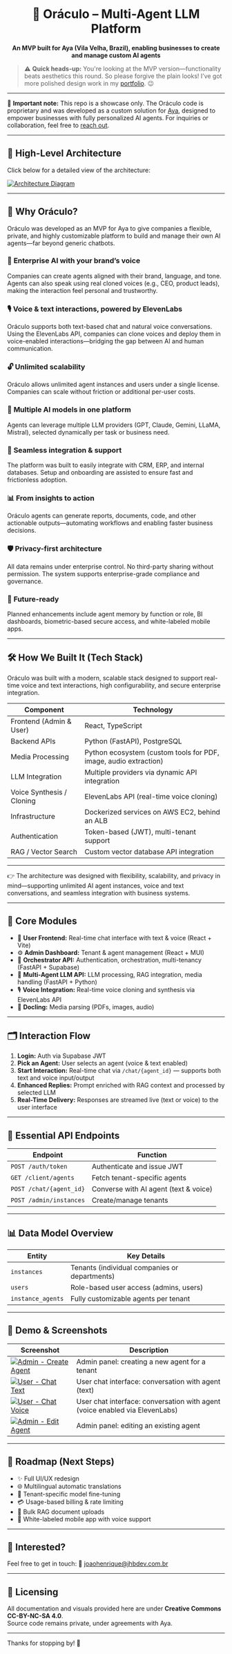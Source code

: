 <h1 align="center">🔮 Oráculo – Multi-Agent LLM Platform</h1>

<p align="center">
  <strong>An MVP built for Aya (Vila Velha, Brazil), enabling businesses to create and manage custom AI agents</strong>
</p>

> ⚠️ **Quick heads-up:** You're looking at the MVP version—functionality beats aesthetics this round. So please forgive the plain looks! I’ve got more polished design work in my [portfolio](https://yourportfolio.com/designs). 😉

---

🛑 **Important note:** This repo is a showcase only. The Oráculo code is proprietary and was developed as a custom solution for [Aya](https://aya.tec.br/), designed to empower businesses with fully personalized AI agents. For inquiries or collaboration, feel free to [reach out](mailto:joaohenrique@jhbdev.com.br).

---

## 📸 High-Level Architecture

Click below for a detailed view of the architecture:

[![Architecture Diagram](https://drive.google.com/uc?export=view&id=1pkytIwxN_MQBnnzKYjoi8ou9vrZbNWq-)](https://drive.google.com/uc?export=view&id=1pkytIwxN_MQBnnzKYjoi8ou9vrZbNWq-)

---

## 🚀 Why Oráculo?

Oráculo was developed as an MVP for Aya to give companies a flexible, private, and highly customizable platform to build and manage their own AI agents—far beyond generic chatbots.

### 🧠 **Enterprise AI with your brand’s voice**
Companies can create agents aligned with their brand, language, and tone. Agents can also speak using real cloned voices (e.g., CEO, product leads), making the interaction feel personal and trustworthy.

### 🎙️ **Voice & text interactions, powered by ElevenLabs**
Oráculo supports both text-based chat and natural voice conversations. Using the ElevenLabs API, companies can clone voices and deploy them in voice-enabled interactions—bridging the gap between AI and human communication.

### 🔓 **Unlimited scalability**
Oráculo allows unlimited agent instances and users under a single license. Companies can scale without friction or additional per-user costs.

### 🤖 **Multiple AI models in one platform**
Agents can leverage multiple LLM providers (GPT, Claude, Gemini, LLaMA, Mistral), selected dynamically per task or business need.

### 🔧 **Seamless integration & support**
The platform was built to easily integrate with CRM, ERP, and internal databases. Setup and onboarding are assisted to ensure fast and frictionless adoption.

### 📊 **From insights to action**
Oráculo agents can generate reports, documents, code, and other actionable outputs—automating workflows and enabling faster business decisions.

### 🛡️ **Privacy-first architecture**
All data remains under enterprise control. No third-party sharing without permission. The system supports enterprise-grade compliance and governance.

### 🌟 **Future-ready**
Planned enhancements include agent memory by function or role, BI dashboards, biometric-based secure access, and white-labeled mobile apps.

---

## 🛠️ How We Built It (Tech Stack)

Oráculo was built with a modern, scalable stack designed to support real-time voice and text interactions, high configurability, and secure enterprise integration.

| Component                  | Technology                            | 
|----------------------------|---------------------------------------|
| Frontend (Admin & User)    | React, TypeScript                      |
| Backend APIs               | Python (FastAPI), PostgreSQL           |
| Media Processing           | Python ecosystem (custom tools for PDF, image, audio extraction) |
| LLM Integration            | Multiple providers via dynamic API integration |
| Voice Synthesis / Cloning  | ElevenLabs API (real-time voice cloning) |
| Infrastructure             | Dockerized services on AWS EC2, behind an ALB |
| Authentication             | Token-based (JWT), multi-tenant support |
| RAG / Vector Search        | Custom vector database API integration |

---

👉 The architecture was designed with flexibility, scalability, and privacy in mind—supporting unlimited AI agent instances, voice and text conversations, and seamless integration with business systems.

---

## 🔗 Core Modules

- 📱 **User Frontend:** Real-time chat interface with text & voice (React + Vite)
- ⚙️ **Admin Dashboard:** Tenant & agent management (React + MUI)
- 🔐 **Orchestrator API:** Authentication, orchestration, multi-tenancy (FastAPI + Supabase)
- 🤖 **Multi-Agent LLM API:** LLM processing, RAG integration, media handling (FastAPI + Python)
- 🎙️ **Voice Integration:** Real-time voice cloning and synthesis via ElevenLabs API
- 📄 **Docling:** Media parsing (PDFs, images, audio)

---

## 🗂️ Interaction Flow

1. **Login:** Auth via Supabase JWT
2. **Pick an Agent:** User selects an agent (voice & text enabled)
3. **Start Interaction:** Real-time chat via `/chat/{agent_id}` — supports both text and voice input/output
4. **Enhanced Replies:** Prompt enriched with RAG context and processed by selected LLM
5. **Real-Time Delivery:** Responses are streamed live (text or voice) to the user interface

---

## 🔑 Essential API Endpoints

| Endpoint                | Function                              |
|-------------------------|---------------------------------------|
| `POST /auth/token`      | Authenticate and issue JWT             |
| `GET /client/agents`    | Fetch tenant-specific agents           |
| `POST /chat/{agent_id}` | Converse with AI agent (text & voice)   |
| `POST /admin/instances` | Create/manage tenants                  |

---

## 📊 Data Model Overview

| Entity            | Key Details                                           |
|-------------------|-------------------------------------------------------|
| `instances`       | Tenants (individual companies or departments)         |
| `users`           | Role-based user access (admins, users)                |
| `instance_agents` | Fully customizable agents per tenant                  |

---

## 🎥 Demo & Screenshots

| Screenshot | Description |
|------------|-------------|
| [![Admin - Create Agent](https://drive.google.com/uc?export=view&id=1eaLUrE9MaEkJ8pNqPW46NcYD24OUtD2U)](https://drive.google.com/uc?export=view&id=1eaLUrE9MaEkJ8pNqPW46NcYD24OUtD2U) | Admin panel: creating a new agent for a tenant |
| [![User - Chat Text](https://drive.google.com/uc?export=view&id=1YJV8ZBjNma1OAktYyjvI0qIjd8fGJDLB)](https://drive.google.com/uc?export=view&id=1YJV8ZBjNma1OAktYyjvI0qIjd8fGJDLB) | User chat interface: conversation with agent (text) |
| [![User - Chat Voice](https://drive.google.com/uc?export=view&id=1EOjNcHOmwXiYjPz_gXJXcvZeN0OfSXBg)](https://drive.google.com/uc?export=view&id=1EOjNcHOmwXiYjPz_gXJXcvZeN0OfSXBg) | User chat interface: conversation with agent (voice enabled via ElevenLabs) |
| [![Admin - Edit Agent](https://drive.google.com/uc?export=view&id=1S8yY4OEF2lj9ZfqrYCnjcBA7EfKCuUoj)](https://drive.google.com/uc?export=view&id=1S8yY4OEF2lj9ZfqrYCnjcBA7EfKCuUoj) | Admin panel: editing an existing agent |

---

## 📌 Roadmap (Next Steps)

- ✨ Full UI/UX redesign  
- 🌐 Multilingual automatic translations  
- 🔧 Tenant-specific model fine-tuning  
- 💳 Usage-based billing & rate limiting  
- 📂 Bulk RAG document uploads  
- 📱 White-labeled mobile app with voice support  

---

## 🙌 Interested?

Feel free to get in touch:
📧 [joaohenrique@jhbdev.com.br](mailto:joaohenrique@jhbdev.com.br)

---

## 📜 Licensing

All documentation and visuals provided here are under **Creative Commons CC-BY-NC-SA 4.0**.  
Source code remains private, under agreements with Aya.

---

Thanks for stopping by! 🚀
